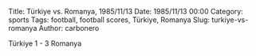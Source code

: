 Title: Türkiye vs. Romanya, 1985/11/13
Date: 1985/11/13 00:00
Category: sports
Tags: football, football scores, Türkiye, Romanya
Slug: turkiye-vs-romanya
Author: carbonero


Türkiye 1 - 3 Romanya
